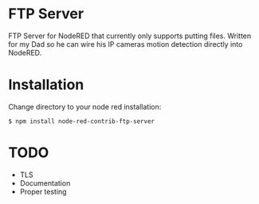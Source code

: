 # FTP Server

FTP Server for NodeRED that currently only supports putting files. Written for my Dad so he can wire his 
 IP cameras motion detection directly into NodeRED.

# Installation
 
Change directory to your node red installation:

    $ npm install node-red-contrib-ftp-server
 

# TODO

- TLS
- Documentation
- Proper testing